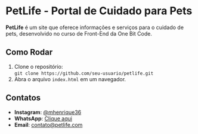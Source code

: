 # PetLife - Portal de Cuidado para Pets

**PetLife** é um site que oferece informações e serviços para o cuidado de pets, desenvolvido no curso de Front-End da One Bit Code.

## Como Rodar

1. Clone o repositório:  
   `git clone https://github.com/seu-usuario/petlife.git`
2. Abra o arquivo `index.html` em um navegador.

## Contatos

- **Instagram**: [@mhenrique36](https://www.instagram.com/mhenrique36/)
- **WhatsApp**: [Clique aqui](https://wa.me/5532987654321)
- **Email**: [contato@petlife.com](mailto:contato@petlife.com)
